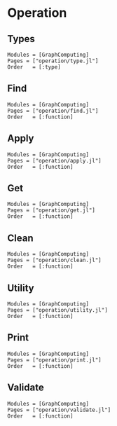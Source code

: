# Operation

## Types
```@autodocs
Modules = [GraphComputing]
Pages = ["operation/type.jl"]
Order   = [:type]
```

## Find
```@autodocs
Modules = [GraphComputing]
Pages = ["operation/find.jl"]
Order   = [:function]
```

## Apply
```@autodocs
Modules = [GraphComputing]
Pages = ["operation/apply.jl"]
Order   = [:function]
```

## Get
```@autodocs
Modules = [GraphComputing]
Pages = ["operation/get.jl"]
Order   = [:function]
```

## Clean
```@autodocs
Modules = [GraphComputing]
Pages = ["operation/clean.jl"]
Order   = [:function]
```

## Utility
```@autodocs
Modules = [GraphComputing]
Pages = ["operation/utility.jl"]
Order   = [:function]
```

## Print
```@autodocs
Modules = [GraphComputing]
Pages = ["operation/print.jl"]
Order   = [:function]
```

## Validate
```@autodocs
Modules = [GraphComputing]
Pages = ["operation/validate.jl"]
Order   = [:function]
```
